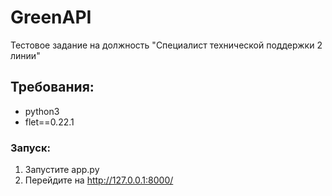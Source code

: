 # GreenAPI
Тестовое задание на должность "Специалист технической поддержки 2 линии"
## Требования:
- python3
- flet==0.22.1
### Запуск:
1. Запустите app.py
2. Перейдите на http://127.0.0.1:8000/
